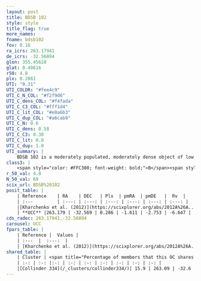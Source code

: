 ```yaml
---
layout: post
title: BDSB 102
style: style
title_flag: true
more_names: 
fname: bdsb102
fov: 0.16
ra_icrs: 263.17941
de_icrs: -32.56894
glon: 355.45628
glat: 0.40616
r50: 4.8
plx: 0.2861
UTI: "0.31"
UTI_COLOR: "#fee4c9"
UTI_C_N_COL: "#f2f9d6"
UTI_C_dens_COL: "#f4fada"
UTI_C_C3_COL: "#fff1d4"
UTI_C_lit_COL: "#e0a6b3"
UTI_C_dup_COL: "#a6cab9"
UTI_C_N: 0.6
UTI_C_dens: 0.58
UTI_C_C3: 0.38
UTI_C_lit: 0.0
UTI_C_dup: 1.0
UTI_summary: |
    BDSB 102 is a moderately populated, moderately dense object of low C3 quality. It is rarely studied in the literature, with no articles listed in the last 13 years. This object shares a small percentage of members with a later reported entry.
class3: |
    <span style="color: #FFC300; font-weight: bold;">B</span><span style="color: red; font-weight: bold;">C</span>
r_50_val: 4.8
N_50_val: 69
scix_url: BDSB%20102
posit_table: |
    | Reference    | RA    | DEC   | Plx  | pmRA  | pmDE   |  Rv  |
    | :---         | :---: | :---: | :---: | :---: | :---: | :---: |
    |[Kharchenko et al. (2012)](https://scixplorer.org/abs/2012A%26A...543A.156K) | 263.235 | -32.57 | -- | -2.72 | -3.06 | -- |
    | **UCC** |263.179 | -32.569 | 0.286 | -1.611 | -2.753 | -6.647 | 
cds_radec: 263.17941,-32.56894
carousel: UCC
fpars_table: |
    | Reference |  Values |
    | :---  |  :---:  |
    | [Kharchenko et al. (2012)](https://scixplorer.org/abs/2012A%26A...543A.156K) | `e_bv=1.509, distance=2837, log_age=6.3` |
shared_table: |
    | Cluster | <span title="Percentage of members that this OC shares with the ones listed">%</span>   | RA   | DEC   | Plx   | pmRA  | pmDE  | Rv | UTI |
    | :-: | :-: |:-: | :-: | :-: | :-: | :-: | :-: | :-: |
    |[Collinder 334](/_clusters/collinder334/)| 15.9 | 263.09 | -32.6 | 0.34 | -1.53 | -3.07 | -6.56 |0.05 |
---
```

